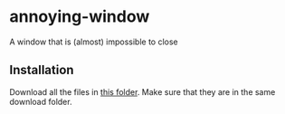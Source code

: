 # annoying-window
A window that is (almost) impossible to close

## Installation
Download all the files in [this folder](https://github.com/MajesticString/annoying-window/tree/main/out/make/squirrel.windows/x64). Make sure that they are in the same download folder.
